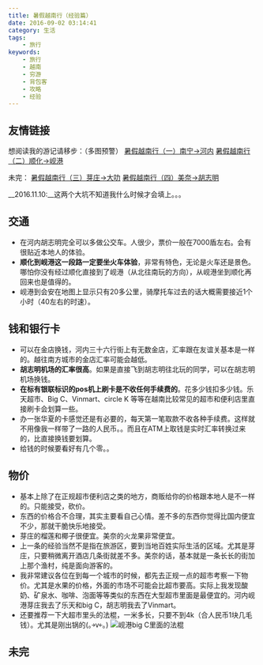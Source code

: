 ```yaml
---
title: 暑假越南行（经验篇）
date: 2016-09-02 03:14:41
category: 生活
tags:
    - 旅行
keywords:
    - 旅行
    - 越南
    - 穷游
    - 背包客
    - 攻略
    - 经验
---
```


## 友情链接

想阅读我的游记请移步：（多图预警）
[暑假越南行（一）南宁->河内](/2016/08/29/summer-trip-to-Vietnam/)
[暑假越南行（二）顺化->岘港](/2016/09/01/summer-trip-to-Vietnam/)

未完：
[暑假越南行（三）芽庄->大叻]()
[暑假越南行（四）美奈->胡志明]()

__2016.11.10:__这两个大坑不知道我什么时候才会填上。。。

## 交通

* 在河内胡志明完全可以多做公交车。人很少，票价一般在7000盾左右。会有很贴近本地人的体验。
* __顺化到岘港这一段路一定要坐火车体验__，非常有特色，无论是火车还是景色。哪怕你没有经过顺化直接到了岘港（从北往南玩的方向），从岘港坐到顺化再回来也是值得的。
* 岘港到会安在地图上显示只有20多公里，骑摩托车过去的话大概需要接近1个小时（40左右的时速）。

<!-- more -->

## 钱和银行卡

* 可以在金店换钱，河内三十六行街上有无数金店，汇率跟在友谊关基本是一样的。越往南方城市的金店汇率可能会越低。
*  __胡志明机场的汇率很高__。如果是直接飞到胡志明往北玩的同学，可以在胡志明机场换钱。
* __在标有银联标识的pos机上刷卡是不收任何手续费的__。花多少钱扣多少钱。乐天超市、Big C、Vinmart、circle K 等等在越南比较常见的超市和便利店里直接刷卡会划算一些。
* 办一张华夏的卡感觉还是有必要的，每天第一笔取款不收各种手续费。这样就不用像我一样带了一路的人民币。。而且在ATM上取钱是实时汇率转换过来的，比直接换钱要划算。
* 给钱的时候要看好有几个零。。

## 物价

* 基本上除了在正规超市便利店之类的地方，商贩给你的价格跟本地人是不一样的。只能接受，砍价。
* 东西的价格合不合理，其实主要看自己心情。差不多的东西你觉得比国内便宜不少，那就干脆快乐地接受。
* 芽庄的榴莲和椰子很便宜。美奈的火龙果非常便宜。
* 上一条的经验当然不是指在旅游区，要到当地百姓实际生活的区域。尤其是芽庄，只要稍微离开酒店几条街就差不多。美奈的话，基本就是一条长长的街加上那个渔村，纯是面向游客的。
* 我非常建议各位在到每一个城市的时候，都先去正规一点的超市考察一下物价。尤其是水果的价格，外面的市场不可能会比超市要高。实际上我发现酸奶、矿泉水、咖啡、泡面等等类似的东西在大型超市里面是最便宜的。河内岘港芽庄我去了乐天和big C，胡志明我去了Vinmart。
* 还要推荐一下大超市里头的法棍，一米多长，只要不到4k（合人民币1块几毛钱）。尤其是刚出锅的(｡￫v￩｡)
![岘港big C里面的法棍](http://7xi8b3.com1.z0.glb.clouddn.com/blog/vietnamIMG_20160805_143338.jpg)

## 未完

